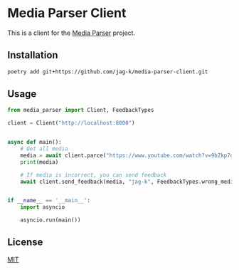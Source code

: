 # Media Parser Client

This is a client for the [Media Parser](https://github.com/jag-k/media-parser) project.

## Installation

```bash
poetry add git+https://github.com/jag-k/media-parser-client.git
```

## Usage

```python
from media_parser import Client, FeedbackTypes

client = Client("http://localhost:8000")


async def main():
    # Get all media
    media = await client.parce("https://www.youtube.com/watch?v=9bZkp7q19f0", user="jag-k")
    print(media)

    # If media is incorrect, you can send feedback
    await client.send_feedback(media, "jag-k", FeedbackTypes.wrong_media)


if __name__ == '__main__':
    import asyncio

    asyncio.run(main())

```

## License

[MIT](LICENSE)
